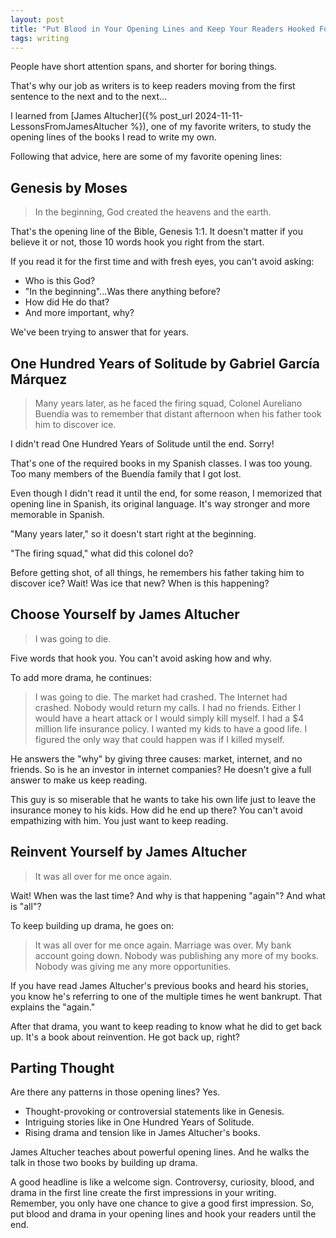 ```yaml
---
layout: post
title: "Put Blood in Your Opening Lines and Keep Your Readers Hooked Forever"
tags: writing
---
```


People have short attention spans, and shorter for boring things.

That's why our job as writers is to keep readers moving from the first sentence to the next and to the next...

I learned from [James Altucher]({% post_url 2024-11-11-LessonsFromJamesAltucher %}), one of my favorite writers, to study the opening lines of the books I read to write my own.

Following that advice, here are some of my favorite opening lines:

## Genesis by Moses

> In the beginning, God created the heavens and the earth.

That's the opening line of the Bible, Genesis 1:1. It doesn't matter if you believe it or not, those 10 words hook you right from the start.

If you read it for the first time and with fresh eyes, you can't avoid asking:
* Who is this God?
* "In the beginning"...Was there anything before?
* How did He do that?
* And more important, why?

We've been trying to answer that for years.

## One Hundred Years of Solitude by Gabriel García Márquez

> Many years later, as he faced the firing squad, Colonel Aureliano Buendía was to remember that distant afternoon when his father took him to discover ice.

I didn't read One Hundred Years of Solitude until the end. Sorry!

That's one of the required books in my Spanish classes. I was too young. Too many members of the Buendía family that I got lost.

Even though I didn't read it until the end, for some reason, I memorized that opening line in Spanish, its original language. It's way stronger and more memorable in Spanish.

"Many years later," so it doesn't start right at the beginning.

"The firing squad," what did this colonel do?

Before getting shot, of all things, he remembers his father taking him to discover ice? Wait! Was ice that new? When is this happening?

## Choose Yourself by James Altucher

> I was going to die.

Five words that hook you. You can't avoid asking how and why.

To add more drama, he continues:

> I was going to die. The market had crashed. The Internet had crashed. Nobody would return my calls. I had no friends. Either I would have a heart attack or I would simply kill myself. I had a $4 million life insurance policy. I wanted my kids to have a good life. I figured the only way that could happen was if I killed myself.

He answers the "why" by giving three causes: market, internet, and no friends. So is he an investor in internet companies? He doesn't give a full answer to make us keep reading.

This guy is so miserable that he wants to take his own life just to leave the insurance money to his kids. How did he end up there? You can't avoid empathizing with him. You just want to keep reading.

## Reinvent Yourself by James Altucher

> It was all over for me once again.

Wait! When was the last time? And why is that happening "again"? And what is "all"?

To keep building up drama, he goes on:

> It was all over for me once again. Marriage was over. My bank account going down. Nobody was publishing any more of my books. Nobody was giving me any more opportunities.

If you have read James Altucher's previous books and heard his stories, you know he's referring to one of the multiple times he went bankrupt. That explains the "again."

After that drama, you want to keep reading to know what he did to get back up. It's a book about reinvention. He got back up, right?

## Parting Thought

Are there any patterns in those opening lines? Yes.
* Thought-provoking or controversial statements like in Genesis.
* Intriguing stories like in One Hundred Years of Solitude.
* Rising drama and tension like in James Altucher's books. 

James Altucher teaches about powerful opening lines. And he walks the talk in those two books by building up drama.

A good headline is like a welcome sign. Controversy, curiosity, blood, and drama in the first line create the first impressions in your writing. Remember, you only have one chance to give a good first impression. So, put blood and drama in your opening lines and hook your readers until the end.

